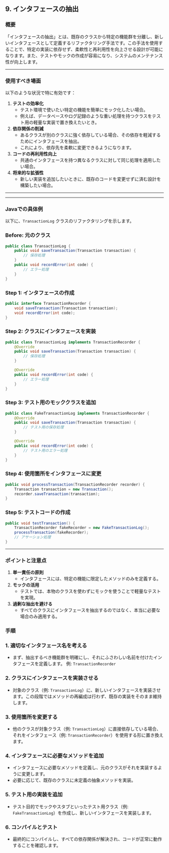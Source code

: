 ## 9. インタフェースの抽出

### **概要**

「インタフェースの抽出」とは、既存のクラスから特定の機能群を分離し、新しいインタフェースとして定義するリファクタリング手法です。この手法を使用することで、特定の実装に依存せず、柔軟性と再利用性を向上させる設計が可能になります。また、テストやモックの作成が容易になり、システムのメンテナンス性が向上します。

---

### **使用すべき場面**

以下のような状況で特に有効です：

1. **テストの効率化**
    - テスト環境で使いたい特定の機能を簡単にモック化したい場合。
    - 例えば、データベースやログ記録のような重い処理を持つクラスをテスト用の軽量な実装で置き換えたいとき。
2. **依存関係の削減**
    - あるクラスが別のクラスに強く依存している場合、その依存を軽減するためにインタフェースを抽出。
    - これにより、依存先を柔軟に変更できるようになります。
3. **コードの再利用性向上**
    - 共通のインタフェースを持つ異なるクラスに対して同じ処理を適用したい場合。
4. **将来的な拡張性**
    - 新しい実装を追加したいときに、既存のコードを変更せずに済む設計を構築したい場合。

---

---

### **Javaでの具体例**

以下に、`TransactionLog` クラスのリファクタリングを示します。

### **Before: 元のクラス**

```java
public class TransactionLog {
    public void saveTransaction(Transaction transaction) {
        // 保存処理
    }
    public void recordError(int code) {
        // エラー処理
    }
}

```

### **Step 1: インタフェースの作成**

```java
public interface TransactionRecorder {
    void saveTransaction(Transaction transaction);
    void recordError(int code);
}

```

### **Step 2: クラスにインタフェースを実装**

```java
public class TransactionLog implements TransactionRecorder {
    @Override
    public void saveTransaction(Transaction transaction) {
        // 保存処理
    }

    @Override
    public void recordError(int code) {
        // エラー処理
    }
}

```

### **Step 3: テスト用のモッククラスを追加**

```java
public class FakeTransactionLog implements TransactionRecorder {
    @Override
    public void saveTransaction(Transaction transaction) {
        // テスト用の保存処理
    }

    @Override
    public void recordError(int code) {
        // テスト用のエラー処理
    }
}

```

### **Step 4: 使用箇所をインタフェースに変更**

```java
public void processTransaction(TransactionRecorder recorder) {
    Transaction transaction = new Transaction();
    recorder.saveTransaction(transaction);
}

```

### **Step 5: テストコードの作成**

```java
public void testTransaction() {
    TransactionRecorder fakeRecorder = new FakeTransactionLog();
    processTransaction(fakeRecorder);
    // アサーション処理
}

```

---

### **ポイントと注意点**

1. **単一責任の原則**
    - インタフェースには、特定の機能に限定したメソッドのみを定義する。
2. **モックの活用**
    - テストでは、本物のクラスを使わずにモックを使うことで軽量なテストを実現。
3. **過剰な抽出を避ける**
    - すべてのクラスにインタフェースを抽出するのではなく、本当に必要な場合のみ適用する。

### **手順**

### **1. 適切なインタフェース名を考える**

- まず、抽出するべき機能群を明確にし、それにふさわしい名前を付けたインタフェースを定義します。
例: `TransactionRecorder`

### **2. クラスにインタフェースを実装させる**

- 対象のクラス（例: `TransactionLog`）に、新しいインタフェースを実装させます。この段階ではメソッドの再編成は行わず、既存の実装をそのまま維持します。

### **3. 使用箇所を変更する**

- 他のクラスが対象クラス（例: `TransactionLog`）に直接依存している場合、それをインタフェース（例: `TransactionRecorder`）を使用する形に置き換えます。

### **4. インタフェースに必要なメソッドを追加**

- インタフェースに必要なメソッドを定義し、元のクラスがそれを実装するように変更します。
- 必要に応じて、既存のクラスに未定義の抽象メソッドを実装。

### **5. テスト用の実装を追加**

- テスト目的でモックやスタブといったテスト用クラス（例: `FakeTransactionLog`）を作成し、新しいインタフェースを実装します。

### **6. コンパイルとテスト**

- 最終的にコンパイルし、すべての依存関係が解決され、コードが正常に動作することを確認します。